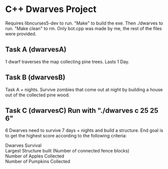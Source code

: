 # C++ Dwarves Project
<p> Requires libncurses5-dev to run. "Make" to build the exe. Then ./dwarves to run. "Make clean" to rm. Only bot.cpp was made by me, the rest of the files were provided.</p>

## Task A (dwarvesA)
<p>1 dwarf traverses the map collecting pine trees. Lasts 1 Day.</p>

## Task B (dwarvesB)
<p>Task A + nights. Survive zombies that come out at night by building a house out of the collected pine wood.</p>

## Task C (dwarvesC) Run with "./dwarves c 25 25 6"
<p>6 Dwarves need to survive 7 days + nights and build a structure.  End goal is to get the highest score according to the following criteria:</p>
<p>
 Dwarves Survival<br>
 Largest Structure built (Number of connected fence blocks)<br>
 Number of Apples Collected<br>
 Number of Pumpkins Collected<br>
</p>
